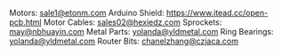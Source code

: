 Motors: sale1@etonm.com
Arduino Shield: https://www.itead.cc/open-pcb.html
Motor Cables: sales02@hexiedz.com
Sprockets: may@nbhuayin.com
Metal Parts: yolanda@yldmetal.com 
Ring Bearings: yolanda@yldmetal.com 
Router Bits: chanelzhang@czjaca.com
